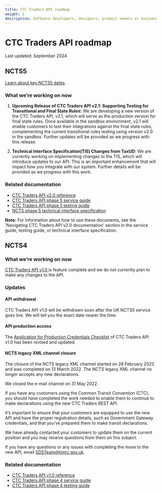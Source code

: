 ```yaml
---
title: CTC Traders API roadmap
weight: 1
description: Software developers, designers, product owners or business analysts - see how you can integrate your software with Common Transit Convention Traders API.
---
```

# CTC Traders API roadmap

Last updated: September 2024

## NCTS5

[Learn about key NCTS5 dates](/guides/ctc-traders-phase5-tis/#ncts5-key-dates).

### What we’re working on now

1. **Upcoming Release of CTC Traders API v2.1: Supporting Testing for Transitional and Final State Rules:**
    We are developing a new version of the CTC Traders API, v2.1, which will serve as the production version for final state rules. Once available in the sandbox environment, v2.1 will enable customers to test their integrations against the final state rules, complementing the current transitional rules testing using version v2.0 in the sandbox. Further updates will be provided as we progress with this release.

2. **Technical Interface Specification(TIS) Changes from TaxUD:**
    We are currently working on implementing changes to the TIS, which will introduce updates to our API. This is an important enhancement that will impact how you integrate with our system. Further details will be provided as we progress with this work.


### Related documentation

- [CTC Traders API v2.0 reference](/api-documentation/docs/api/service/common-transit-convention-traders/2.0/oas/page)
- [CTC Traders API phase 5 service guide](/guides/ctc-traders-phase5-service-guide)
- [CTC Traders API phase 5 testing guide](/guides/ctc-traders-phase5-testing-guide/)
- [NCTS phase 5 technical interface specification](/guides/ctc-traders-phase5-tis/)

**Note:** For information about how to use these documents, see the 'Navigating CTC Traders API v2.0 documentation' section in the service guide, testing guide, or technical interface specification.

## NCTS4
### What we’re working on now

[CTC Traders API v1.0 ](/api-documentation/docs/api/service/common-transit-convention-traders/1.0) is feature complete and we do not currently plan to make any changes to the API.

### Updates

#### API withdrawal

CTC Traders API v1.0 will be withdrawn soon after the UK NCTS5 service goes live. We will tell you the exact date nearer the time.

#### API production access

The [Application for Production Credentials Checklist](/guides/ctc-traders-phase4-testing-guide/figures/CTC_Traders_API_Application_for_Productions_Credentials_v0.1_Aug22.docx) of CTC Traders API v1.0 has been revised and updated.

#### NCTS legacy XML channel closure

The closure of the NCTS legacy XML channel started on 28 February 2022 and was completed on 13 March 2022. The NCTS legacy XML channel no longer accepts any new declarations.

We closed the e-mail channel on 31 May 2022.

If you have any customers using the Common Transit Convention (CTC), you should have completed the work needed to enable them to continue to make declarations using the new CTC Traders REST API. 

It’s important to ensure that your customers are equipped to use the new API and have the proper registration details, such as Government Gateway credentials, and that you’ve prepared them to make transit declarations.

We have already contacted your customers to update them on the current position and you may receive questions from them on this subject.

If you have any questions or any issues with completing the move to the new API, email [SDSTeam@hmrc.gov.uk](mailto:SDSTeam@hmrc.gov.uk).

### Related documentation
- [CTC Traders API v1.0 reference](/api-documentation/docs/api/service/common-transit-convention-traders/1.0/oas/page)
- [CTC Traders API phase 4 service guide](/guides/ctc-traders-phase4-service-guide)
- [CTC Traders API phase 4 testing guide](/guides/ctc-traders-phase4-testing-guide)

